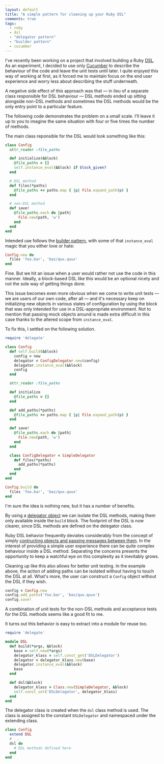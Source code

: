 ```yaml
---
layout: default
title: "A simple pattern for cleaning up your Ruby DSL"
comments: true
tags:
  - ruby
  - dsl
  - "delegator pattern"
  - "builder pattern"
  - cucumber
---
```


I've recently been working on a project that involved building a Ruby [DSL][dsl]. As an experiment, I decided to use only [Cucumber][cuc] to describe the behaviour of the code and leave the unit tests until later. I quite enjoyed this way of
working at first, as it forced me to maintain focus on the end user experience and worry less about describing the stuff underneath.

A negative side effect of this approach was that &#8212; in lieu of a separate
class responsible for DSL behaviour &#8212; DSL methods ended up sitting alongside non-DSL methods and sometimes the DSL methods would be the only entry point to a particular feature.

The following code demonstrates the problem on a small scale. I'll leave it up to you to imagine the same situation with four or five times the number of methods.

The main class reponsible for the DSL would look something like this:

```ruby
class Config
  attr_reader :file_paths

  def initialize(&block)
    @file_paths = []
    self.instance_eval(&block) if block_given?
  end

  # DSL method
  def files(*paths)
    @file_paths += paths.map { |p| File.expand_path(p) }
  end

  # non-DSL method
  def save!
    @file_paths.each do |path|
      File.new(path, 'w')
    end
  end
end
```

Intended use follows the [builder pattern][bui], with some of that `instance_eval` magic that you either love or hate:

```ruby
Config.new do
  files 'foo.bar', 'baz/qux.quux'
end
```

Fine. But we hit an issue when a user would rather not use the code in this manner. Ideally, a block-based DSL like this would be an optional nicety and not the sole way of getting things done.

This issue becomes even more obvious when we come to write unit tests &#8212; we are users of our own code, after all &#8212; and it's necessary keep on initializing new objects in various states of configuration by using the block that was only intended for use in a DSL-appropriate environment. Not to mention that passing mock objects around is made extra difficult in this case thanks to the altered scope from `instance_eval`.

To fix this, I settled on the following solution.

```ruby
require 'delegate'

class Config
  def self.build(&block)
    config = new
    delegator = ConfigDelegator.new(config)
    delegator.instance_eval(&block)
    config
  end

  attr_reader :file_paths

  def initialize
    @file_paths = []
  end

  def add_paths(*paths)
    @file_paths += paths.map { |p| File.expand_path(p) }
  end

  def save!
    @file_paths.each do |path|
      File.new(path, 'w')
    end
  end

  class ConfigDelegator < SimpleDelegator
    def files(*paths)
      add_paths(*paths)
    end
  end
end
```

```ruby
Config.build do
  files 'foo.bar', 'baz/qux.quux'
end
```

I'm sure the idea is nothing new, but it has a number of benefits.

By using a [delegator object][del] we can isolate the DSL methods, making them only available inside the `build` block. The footprint of the DSL is now clearer, since DSL methods are defined on the delegator class.

Ruby DSL behavior frequently deviates considerably from the concept of simply [contructing objects and passing messages between them][kay]. In the interest of providing a simple user experience there can be quite complex behaviour inside a DSL method. Separating the concerns presents the opportunity to keep a watchful eye on this complexity as it inevitably grows.

Cleaning up like this also allows for better unit testing. In the example above, the action of adding paths can be isolated without having to touch the DSL at all. What's more, the user can construct a `Config` object without the DSL if they wish.

```ruby
config = Config.new
config.add_paths('foo.bar', 'baz/qux.quux')
config.save!
```

A combination of unit tests for the non-DSL methods and acceptance tests for the DSL methods seems like a good fit to me.

It turns out this behavior is easy to extract into a module for reuse too.

```ruby
require 'delegate'

module DSL
  def build(*args, &block)
    base = self.new(*args)
    delegator_klass = self.const_get('DSLDelegator')
    delegator = delegator_klass.new(base)
    delegator.instance_eval(&block)
    base
  end

  def dsl(&block)
    delegator_klass = Class.new(SimpleDelegator, &block)
    self.const_set('DSLDelegator', delegator_klass)
  end
end
```

The delegator class is created when the `dsl` class method is used. The class is assigned to the constant `DSLDelegator` and namespaced under the extending class.

```ruby
class Config
  extend DSL
  # ...
  dsl do
    # DSL methods defined here
  end
end
```

[dsl]: http://en.wikipedia.org/wiki/Domain-specific_language
[bui]: http://en.wikipedia.org/wiki/Builder_pattern
[cuc]: http://cukes.info
[del]: http://www.ruby-doc.org/stdlib-2.0.0/libdoc/delegate/rdoc/Delegator.html
[kay]: http://www.purl.org/stefan_ram/pub/doc_kay_oop_en
